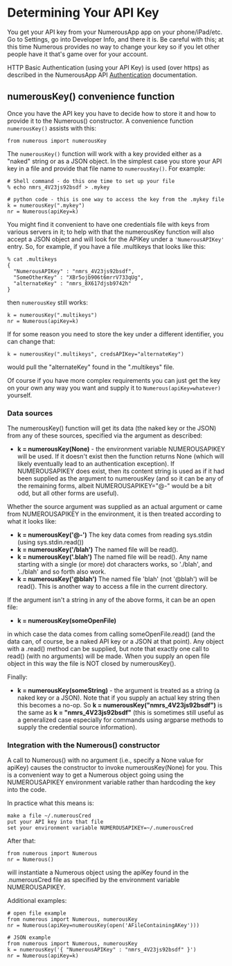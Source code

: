 # Determining Your API Key
You get your API key from your NumerousApp app on your phone/iPad/etc. Go to Settings, go into Developer Info, and there it is. Be careful with this; at this time Numerous provides no way to change your key so if you let other people have it that's game over for your account.

HTTP Basic Authentication (using your API Key) is used (over https) as described in the NumerousApp API [Authentication](http://docs.numerous.apiary.io/#authentication) documentation.

## numerousKey() convenience function

Once you have the API key you have to decide how to store it and how to provide it to the Numerous() constructor. A convenience function `numerousKey()` assists with this:

    from numerous import numerousKey

The `numerousKey()` function will work with a key provided either as a "naked" string or as a JSON object. In the simplest case you store your API key in a file and provide that file name to `numerousKey()`. For example:

    # Shell command - do this one time to set up your file
    % echo nmrs_4V23js92bsdf > .mykey

    # python code - this is one way to access the key from the .mykey file
    k = numerousKey(".mykey")
    nr = Numerous(apiKey=k)

You might find it convenient to have one credentials file with keys from various servers in it; to help with that the numerousKey function will also accept a JSON object and will look for the APIKey under a `'NumerousAPIKey'` entry. So, for example, if you have a file .multikeys that looks like this:

    % cat .multikeys
    {
      "NumerousAPIKey" : "nmrs_4V23js92bsdf",
      "SomeOtherKey" : "XBr5ojb906t6mrrV733qUg",
      "alternateKey" : "nmrs_8X617djsb9742h"
    }

then `numerousKey` still works:

    k = numerousKey(".multikeys")
    nr = Numerous(apiKey=k)

If for some reason you need to store the key under a different identifier, you can change that:

    k = numerousKey(".multikeys", credsAPIKey="alternateKey")

would pull the "alternateKey" found in the ".multikeys" file.

Of course if you have more complex requirements you can just get the key on your own any way you want and supply it to `Numerous(apiKey=whatever)` yourself.

### Data sources

The numerousKey() function will get its data (the naked key or the JSON) from any of these sources, specified via the argument as described:

* **k = numerousKey(None)** - the environment variable NUMEROUSAPIKEY will be used. If it doesn't exist then the function returns None (which will likely eventually lead to an authentication exception). If NUMEROUSAPIKEY does exist, then its content string is used as if it had been supplied as the argument to numerousKey (and so it can be any of the remaining forms, albeit NUMEROUSAPIKEY="@-" would be a bit odd, but all other forms are useful).

Whether the source argument was supplied as an actual argument or came from NUMEROUSAPIKEY in the environment, it is then treated according to what it looks like:

* **k = numerousKey('@-')** The key data comes from reading sys.stdin (using sys.stdin.read())
* **k = numerousKey('/blah')** The named file will be read().
* **k = numerousKey('.blah')** The named file will be read(). Any name starting with a single (or more) dot characters works, so './blah', and '../blah' and so forth also work.
* **k = numerousKey('@blah')** The named file 'blah' (not '@blah') will be read(). This is another way to access a file in the current directory.

If the argument isn't a string in any of the above forms, it can be an open file:

* **k = numerousKey(someOpenFile)** 

in which case the data comes from calling someOpenFile.read() (and the data can, of course, be a naked API key or a JSON at that point). Any object with a .read() method can be supplied, but note that exactly one call to read() (with no arguments) will be made. When you supply an open file object in this way the file is NOT closed by numerousKey().

Finally:

* **k = numerousKey(someString)** - the argument is treated as a string (a naked key or a JSON). Note that if you supply an actual key string then this becomes a no-op. So **k = numerousKey("nmrs_4V23js92bsdf")** is the same as **k = "nmrs_4V23js92bsdf"** (this is sometimes still useful as a generalized case especially for commands using argparse methods to supply the credential source information).

### Integration with the Numerous() constructor

A call to Numerous() with no argument (i.e., specify a None value for apiKey) causes the constructor to invoke numerousKey(None) for you. This is a convenient way to get a Numerous object going using the NUMEROUSAPIKEY environment variable rather than hardcoding the key into the code.

In practice what this means is:

    make a file ~/.numerousCred
    put your API key into that file
    set your environment variable NUMEROUSAPIKEY=~/.numerousCred

After that:

    from numerous import Numerous
    nr = Numerous()

will instantiate a Numerous object using the apiKey found in the .numerousCred file as specified by the environment variable NUMEROUSAPIKEY. 

Additional examples:

    # open file example
    from numerous import Numerous, numerousKey
    nr = Numerous(apiKey=numerousKey(open('AFileContainingAKey')))

    # JSON example
    from numerous import Numerous, numerousKey 
    k = numerousKey('{ "NumerousAPIKey" : "nmrs_4V23js92bsdf" }')
    nr = Numerous(apiKey=k)
